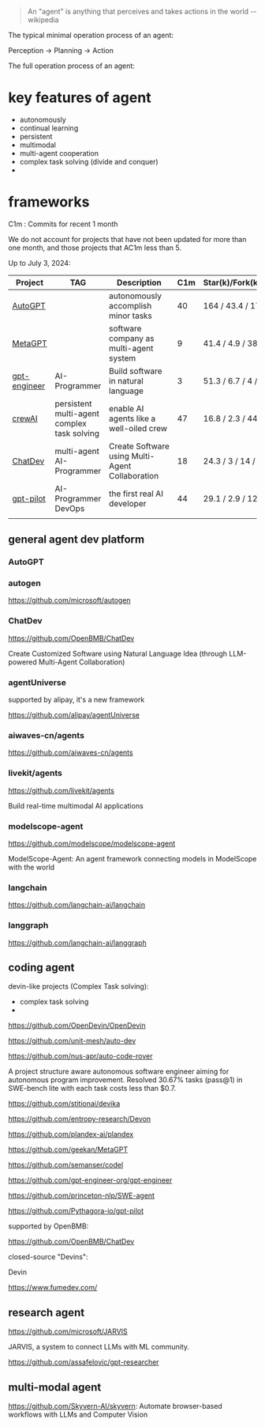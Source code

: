 > An "agent" is anything that perceives and takes actions in the world -- wikipedia

The typical minimal operation process of an agent:

Perception -> Planning -> Action

The full operation process of an agent:

# key features of agent

- autonomously
- continual learning
- persistent
- multimodal
- multi-agent cooperation
- complex task solving (divide and conquer)
- 

# frameworks

C1m : Commits for recent 1 month

We do not account for projects that have not been updated for more than one month, and those projects that AC1m less than 5.

Up to July 3, 2024:

| Project                                                       | TAG                                                   | Description                                      | C1m | Star(k)/Fork(k)/PR/Issues |
| ------------------------------------------------------------- | ----------------------------------------------------- | ------------------------------------------------ | --- | ------------------------- |
| [AutoGPT](https://github.com/Significant-Gravitas/AutoGPT)       |                                                       | autonomously accomplish minor tasks              | 40  | 164 / 43.4 / 17 / 50      |
| [MetaGPT](https://github.com/geekan/MetaGPT)                     |                                                       | software company as multi-agent system           | 9   | 41.4 / 4.9 / 38 / 278     |
| [gpt-engineer](https://github.com/gpt-engineer-org/gpt-engineer) | AI-Programmer                                         | Build software in natural language               | 3   | 51.3 / 6.7 / 4 / 5        |
| [crewAI](https://github.com/OpenDevin/OpenDevin)                 | persistent<br />multi-agent<br />complex task solving | enable AI agents like a well-oiled crew         | 47  | 16.8 / 2.3 / 44 / 412     |
| [ChatDev](https://github.com/OpenBMB/ChatDev)                    | multi-agent<br />AI-Programmer                        | Create Software using Multi-Agent Collaboration | 18  | 24.3 / 3 / 14 / 19        |
| [gpt-pilot](https://github.com/Pythagora-io/gpt-pilot)           | AI-Programmer DevOps                                  | the first real AI developer                      | 44  | 29.1 / 2.9 / 12 / 205     |
|                                                               |                                                       |                                                  |     |                           |

## general agent dev platform

### AutoGPT

### autogen

https://github.com/microsoft/autogen

### ChatDev

https://github.com/OpenBMB/ChatDev

Create Customized Software using Natural Language Idea (through LLM-powered Multi-Agent Collaboration)

### agentUniverse

supported by alipay, it's a new framework

https://github.com/alipay/agentUniverse

### aiwaves-cn/agents

https://github.com/aiwaves-cn/agents

### livekit/agents

https://github.com/livekit/agents

Build real-time multimodal AI applications

### modelscope-agent

https://github.com/modelscope/modelscope-agent

ModelScope-Agent: An agent framework connecting models in ModelScope with the world

### langchain

https://github.com/langchain-ai/langchain

### langgraph

https://github.com/langchain-ai/langgraph

## coding agent

devin-like projects (Complex Task solving):

- complex task solving
- 

https://github.com/OpenDevin/OpenDevin

https://github.com/unit-mesh/auto-dev

https://github.com/nus-apr/auto-code-rover

A project structure aware autonomous software engineer aiming for autonomous program improvement. Resolved 30.67% tasks (pass@1) in SWE-bench lite with each task costs less than $0.7.

https://github.com/stitionai/devika

https://github.com/entropy-research/Devon

https://github.com/plandex-ai/plandex

https://github.com/geekan/MetaGPT

https://github.com/semanser/codel

https://github.com/gpt-engineer-org/gpt-engineer

https://github.com/princeton-nlp/SWE-agent

https://github.com/Pythagora-io/gpt-pilot

supported by OpenBMB:

https://github.com/OpenBMB/ChatDev

closed-source "Devins":

Devin

https://www.fumedev.com/

## research agent

https://github.com/microsoft/JARVIS

JARVIS, a system to connect LLMs with ML community.


https://github.com/assafelovic/gpt-researcher



## multi-modal agent

https://github.com/Skyvern-AI/skyvern: Automate browser-based workflows with LLMs and Computer Vision
